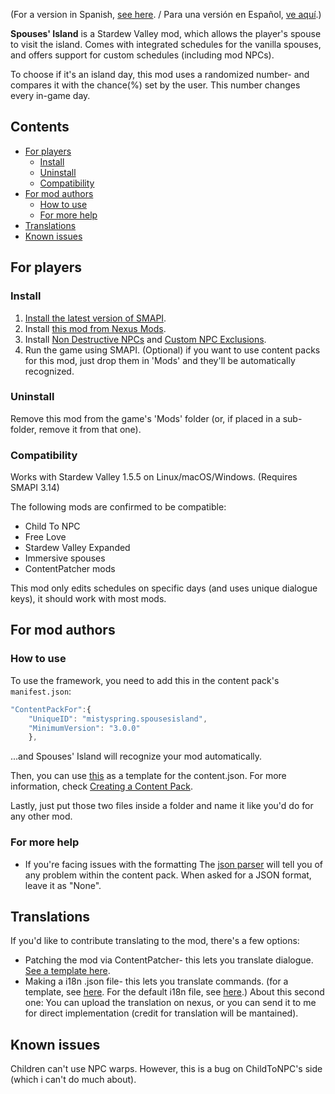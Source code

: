 (For a version in Spanish, [see here](https://github.com/misty-spring/SpousesIsland/blob/main/README-es.md). / Para una versión en Español, [ve aquí](https://github.com/misty-spring/SpousesIsland/blob/main/README-es.md).)

**Spouses' Island** is a Stardew Valley mod, which allows the player's spouse to visit the island. Comes with integrated schedules for the vanilla spouses, and offers support for custom schedules (including mod NPCs).

To choose if it's an island day, this mod uses a randomized number- and compares it with the chance(%) set by the user. This number changes every in-game day.

## Contents
* [For players](#for-players)
  * [Install](#install)
  * [Uninstall](#uninstall)
  * [Compatibility](#compatibility)
* [For mod authors](#for-mod-authors)
  * [How to use](#how-to-use)
  * [For more help](#for-more-help)
* [Translations](#translations)
* [Known issues](#known-issues)

## For players
### Install
1. [Install the latest version of SMAPI](https://smapi.io/).
2. Install [this mod from Nexus Mods](https://www.nexusmods.com/stardewvalley/mods/11037).
3. Install [Non Destructive NPCs](https://www.nexusmods.com/stardewvalley/mods/5176) and [Custom NPC Exclusions](https://www.nexusmods.com/stardewvalley/mods/7089).
4. Run the game using SMAPI.
(Optional) if you want to use content packs for this mod, just drop them in 'Mods' and they'll be automatically recognized.

### Uninstall
Remove this mod from the game's 'Mods' folder (or, if placed in a sub-folder, remove it from that one).

### Compatibility
Works with Stardew Valley 1.5.5 on Linux/macOS/Windows. (Requires SMAPI 3.14)

The following mods are confirmed to be compatible:
* Child To NPC
* Free Love
* Stardew Valley Expanded
* Immersive spouses
* ContentPatcher mods

This mod only edits schedules on specific days (and uses unique dialogue keys), it should work with most mods.

## For mod authors
### How to use
To use the framework, you need to add this in the content pack's `manifest.json`:
```js
"ContentPackFor":{
	"UniqueID": "mistyspring.spousesisland", 
	"MinimumVersion": "3.0.0" 
	},
```
...and Spouses' Island will recognize your mod automatically.

Then, you can use [this](https://github.com/misty-spring/SpousesIsland/blob/main/content_template.json) as a template for the content.json. For more information, check [Creating a Content Pack](https://github.com/misty-spring/SpousesIsland/blob/main/creating-content-pack.md).

Lastly, just put those two files inside a folder and name it like you'd do for any other mod.

### For more help

* If you're facing issues with the formatting
The [json parser](https://smapi.io/json) will tell you of any problem within the content pack. When asked for a JSON format, leave it as "None".

## Translations
If you'd like to contribute translating to the mod, there's a few options:
* Patching the mod via ContentPatcher- this lets you translate dialogue. [See a template here](https://github.com/misty-spring/SpousesIsland/blob/main/translate-in-contentpatcher-example.json).
* Making a i18n .json file- this lets you translate commands. (for a template, see [here](https://github.com/misty-spring/SpousesIsland/blob/main/i18n_template.json). For the default i18n file, see [here](https://github.com/misty-spring/SpousesIsland/blob/main/SpousesIsland/i18n/default.json).) About this second one: You can upload the translation on nexus, or you can send it to me for direct implementation (credit for translation will be mantained).
## Known issues
Children can't use NPC warps. However, this is a bug on ChildToNPC's side (which i can't do much about).
